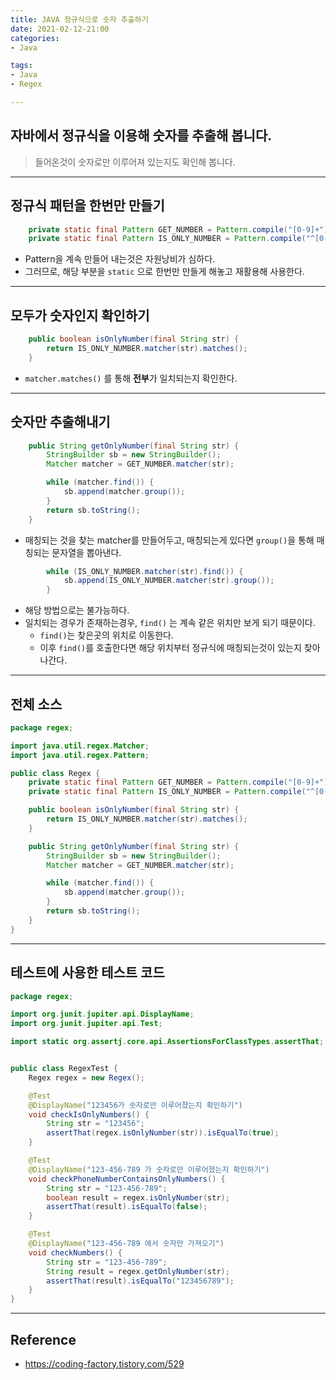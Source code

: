 ```yaml
---
title: JAVA 정규식으로 숫자 추출하기
date: 2021-02-12-21:00
categories:
- Java

tags:
- Java
- Regex

---
```


## 자바에서 정규식을 이용해 숫자를 추출해 봅니다.
> 들어온것이 숫자로만 이루어져 있는지도 확인해 봅니다.

---

## 정규식 패턴을 한번만 만들기

```java
    private static final Pattern GET_NUMBER = Pattern.compile("[0-9]+");
    private static final Pattern IS_ONLY_NUMBER = Pattern.compile("^[0-9]*?");
```

- Pattern을 계속 만들어 내는것은 자원낭비가 심하다.
- 그러므로, 해당 부분을 `static` 으로 한번만 만들게 해놓고 재활용해 사용한다.

---

## 모두가 숫자인지 확인하기

```java
    public boolean isOnlyNumber(final String str) {
        return IS_ONLY_NUMBER.matcher(str).matches();
    }
```

- `matcher.matches()` 를 통해 **전부**가 일치되는지 확인한다.

---

## 숫자만 추출해내기

```java
    public String getOnlyNumber(final String str) {
        StringBuilder sb = new StringBuilder();
        Matcher matcher = GET_NUMBER.matcher(str);

        while (matcher.find()) {
            sb.append(matcher.group());
        }
        return sb.toString();
    }
```

- 매칭되는 것을 찾는 matcher를 만들어두고, 매칭되는게 있다면 `group()`을 통해 매칭되는 문자열을 뽑아낸다.

```java
        while (IS_ONLY_NUMBER.matcher(str).find()) {
            sb.append(IS_ONLY_NUMBER.matcher(str).group());
        }
```

- 해당 방법으로는 불가능하다.
- 일치되는 경우가 존재하는경우, `find()` 는 계속 같은 위치만 보게 되기 때문이다.
  - `find()`는 찾은곳의 위치로 이동한다. 
  - 이후 `find()`를 호출한다면 해당 위치부터 정규식에 매칭되는것이 있는지 찾아나간다.

---

## 전체 소스

```java
package regex;

import java.util.regex.Matcher;
import java.util.regex.Pattern;

public class Regex {
    private static final Pattern GET_NUMBER = Pattern.compile("[0-9]+");
    private static final Pattern IS_ONLY_NUMBER = Pattern.compile("^[0-9]*?");

    public boolean isOnlyNumber(final String str) {
        return IS_ONLY_NUMBER.matcher(str).matches();
    }

    public String getOnlyNumber(final String str) {
        StringBuilder sb = new StringBuilder();
        Matcher matcher = GET_NUMBER.matcher(str);

        while (matcher.find()) {
            sb.append(matcher.group());
        }
        return sb.toString();
    }
}

```

---


## 테스트에 사용한 테스트 코드

```java
package regex;

import org.junit.jupiter.api.DisplayName;
import org.junit.jupiter.api.Test;

import static org.assertj.core.api.AssertionsForClassTypes.assertThat;


public class RegexTest {
    Regex regex = new Regex();

    @Test
    @DisplayName("123456가 숫자로만 이루어졌는지 확인하기")
    void checkIsOnlyNumbers() {
        String str = "123456";
        assertThat(regex.isOnlyNumber(str)).isEqualTo(true);
    }

    @Test
    @DisplayName("123-456-789 가 숫자로만 이루어졌는지 확인하기")
    void checkPhoneNumberContainsOnlyNumbers() {
        String str = "123-456-789";
        boolean result = regex.isOnlyNumber(str);
        assertThat(result).isEqualTo(false);
    }

    @Test
    @DisplayName("123-456-789 에서 숫자만 가져오기")
    void checkNumbers() {
        String str = "123-456-789";
        String result = regex.getOnlyNumber(str);
        assertThat(result).isEqualTo("123456789");
    }
}
```

---

## Reference
- https://coding-factory.tistory.com/529